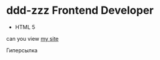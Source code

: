 # ddd-zzz Frontend Developer
- HTML 5

can you view [my site](http://deezer13.github.io/ddd-zzz/)
<p>Гиперсылка</p>
